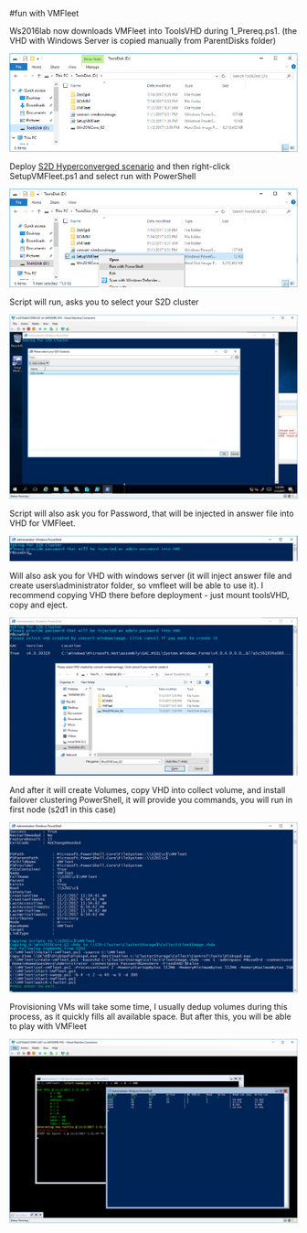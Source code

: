 #fun with VMFleet

Ws2016lab now downloads VMFleet into ToolsVHD during 1_Prereq.ps1. (the VHD with Windows Server is copied manually from ParentDisks folder)

![](/Scenarios/VMFleet/Screenshots/ToolsVHD.png)

Deploy [S2D Hyperconverged scenario](https://github.com/Microsoft/ws2016lab/tree/master/Scenarios/S2D%20Hyperconverged) and then right-click SetupVMFleet.ps1 and select run with PowerShell

![](/Scenarios/VMFleet/Screenshots/VMFleet_Step1.png)

Script will run, asks you to select your S2D cluster

![](/Scenarios/VMFleet/Screenshots/VMFleet_Step2.png)

Script will also ask you for Password, that will be injected in answer file into VHD for VMFleet.

![](/Scenarios/VMFleet/Screenshots/VMFleet_Step3.png)

Will also ask you for VHD with windows server (it will inject answer file and create users\administrator folder, so vmfleet will be able to use it). I recommend copying VHD there before deployment - just mount toolsVHD, copy and eject.

![](/Scenarios/VMFleet/Screenshots/VMFleet_Step4.png)

And after it will create Volumes, copy VHD into collect volume, and install failover clustering PowerShell, it will provide you commands, you will run in first node (s2d1 in this case)

![](/Scenarios/VMFleet/Screenshots/VMFleet_Step5.png)

Provisioning VMs will take some time, I usually dedup volumes during this process, as it quickly fills all available space. But after this, you will be able to play with VMFleet

![](/Scenarios/VMFleet/Screenshots/VMFleetInAction.png)




